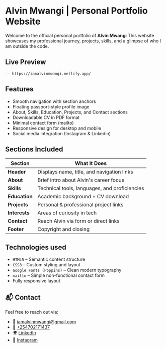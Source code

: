 # Alvin Mwangi | Personal Portfolio Website

Welcome to the official personal portfolio of **Alvin Mwangi** 
This website showcases my professional journey, projects, skills, and a glimpse of who I am outside the code.


## Live Preview
    -- https://iamalvinmwangi.netlify.app/

##  Features

- Smooth navigation with section anchors
- Floating passport-style profile image
- About, Skills, Education, Projects, and Contact sections
- Downloadable CV in PDF format
- Minimal contact form (mailto)
- Responsive design for desktop and mobile
- Social media integration (Instagram & LinkedIn)


## Sections Included

| Section        | What It Does |
|----------------|--------------|
| **Header**     | Displays name, title, and navigation links |
| **About**      | Brief intro about Alvin's career focus |
| **Skills**     | Technical tools, languages, and proficiencies |
| **Education**  | Academic background + CV download |
| **Projects**   | Personal & professional project links |
| **Interests**  | Areas of curiosity in tech |
| **Contact**    | Reach Alvin via form or direct links |
| **Footer**     | Copyright and closing |


## Technologies used

- `HTML5` – Semantic content structure  
- `CSS3` – Custom styling and layout  
- `Google Fonts (Poppins)` – Clean modern typography  
- `mailto` – Simple non-functional contact form  
- Fully responsive layout


## 📬 Contact

Feel free to reach out via:

- 📧 [iamalvinmwangi@gmail.com](mailto:iamalvinmwangi@gmail.com)
- 📱 [+254702171437](tel:+254702171437)
- 🌍 [LinkedIn](https://www.linkedin.com/in/iamalvinmwangi/)
- 📸 [Instagram](https://www.instagram.com/iamalvinmwangi/)

